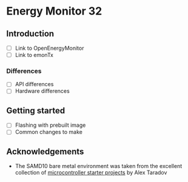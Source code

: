 # Energy Monitor 32

## Introduction

 - [ ] Link to OpenEnergyMonitor
 - [ ] Link to emonTx

### Differences

 - [ ] API differences
 - [ ] Hardware differences

## Getting started

 - [ ] Flashing with prebuilt image
 - [ ] Common changes to make

## Acknowledgements

  - The SAMD10 bare metal environment was taken from the excellent collection of [microcontroller starter projects](https://github.com/ataradov/mcu-starter-projects) by Alex Taradov
